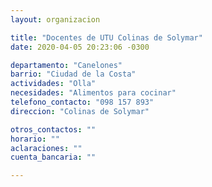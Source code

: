```yaml
---
layout: organizacion

title: "Docentes de UTU Colinas de Solymar"
date: 2020-04-05 20:23:06 -0300

departamento: "Canelones"
barrio: "Ciudad de la Costa"
actividades: "Olla"
necesidades: "Alimentos para cocinar"
telefono_contacto: "098 157 893"
direccion: "Colinas de Solymar"

otros_contactos: ""
horario: ""
aclaraciones: ""
cuenta_bancaria: ""

---
```

